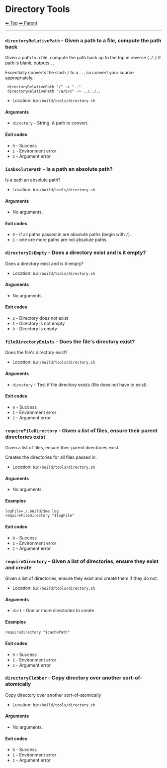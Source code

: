# Directory Tools

<!-- TEMPLATE header 2 -->
[⬅ Top](index.md) [⬅ Parent ](../index.md)
<hr />

### `directoryRelativePath` - Given a path to a file, compute the path back

Given a path to a file, compute the path back up to the top in reverse (../..)
If path is blank, outputs `.`.

Essentially converts the slash `/` to a `..`, so convert your source appropriately.

     directoryRelativePath "/" -> ".."
     directoryRelativePath "/a/b/c" -> ../../..

- Location: `bin/build/tools/directory.sh`

#### Arguments

- `directory` - String. A path to convert.

#### Exit codes

- `0` - Success
- `1` - Environment error
- `2` - Argument error
### `isAbsolutePath` - Is a path an absolute path?

Is a path an absolute path?

- Location: `bin/build/tools/directory.sh`

#### Arguments

- No arguments.

#### Exit codes

- `0` - if all paths passed in are absolute paths (begin with `/`).
- `1` - one ore more paths are not absolute paths
### `directoryIsEmpty` - Does a directory exist and is it empty?

Does a directory exist and is it empty?

- Location: `bin/build/tools/directory.sh`

#### Arguments

- No arguments.

#### Exit codes

- `2` - Directory does not exist
- `1` - Directory is not empty
- `0` - Directory is empty

### `fileDirectoryExists` - Does the file's directory exist?

Does the file's directory exist?

- Location: `bin/build/tools/directory.sh`

#### Arguments

- `directory` - Test if file directory exists (file does not have to exist)

#### Exit codes

- `0` - Success
- `1` - Environment error
- `2` - Argument error

### `requireFileDirectory` - Given a list of files, ensure their parent directories exist

Given a list of files, ensure their parent directories exist

Creates the directories for all files passed in.

- Location: `bin/build/tools/directory.sh`

#### Arguments

- No arguments.

#### Examples

    logFile=./.build/$me.log
    requireFileDirectory "$logFile"

#### Exit codes

- `0` - Success
- `1` - Environment error
- `2` - Argument error
### `requireDirectory` - Given a list of directories, ensure they exist and create

Given a list of directories, ensure they exist and create them if they do not.

- Location: `bin/build/tools/directory.sh`

#### Arguments

- `dir1` - One or more directories to create

#### Examples

    requireDirectory "$cachePath"

#### Exit codes

- `0` - Success
- `1` - Environment error
- `2` - Argument error

### `directoryClobber` - Copy directory over another sort-of-atomically

Copy directory over another sort-of-atomically

- Location: `bin/build/tools/directory.sh`

#### Arguments

- No arguments.

#### Exit codes

- `0` - Success
- `1` - Environment error
- `2` - Argument error

